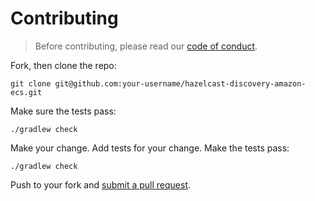 # Contributing

> Before contributing, please read our [code of conduct](https://github.com/commercehub-oss/hazelcast-discovery-amazon-ecs/blob/master/CODE_OF_CONDUCT.md).

Fork, then clone the repo:

    git clone git@github.com:your-username/hazelcast-discovery-amazon-ecs.git

Make sure the tests pass:

    ./gradlew check

Make your change. Add tests for your change. Make the tests pass:

    ./gradlew check

Push to your fork and [submit a pull request][pr].

[pr]: https://github.com/commercehub-oss/hazelcast-discovery-amazon-ecs/compare/
